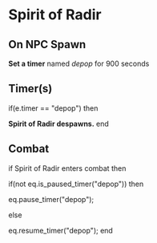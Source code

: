 # Spirit of Radir




## On NPC Spawn
   **Set a timer** named *depop* for 900 seconds



## Timer(s)

if(e.timer == "depop") then


**Spirit of Radir despawns.**
end



## Combat

if Spirit of Radir enters combat  then


if(not eq.is_paused_timer("depop")) then



eq.pause_timer("depop");


else


eq.resume_timer("depop");
end
